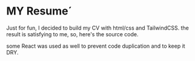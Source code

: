 # MY Resume´

Just for fun, I decided to build my CV with html/css and TailwindCSS. the result is satisfying to me, so, here's the source code.

some React was used as well to prevent code duplication and to keep it DRY.
